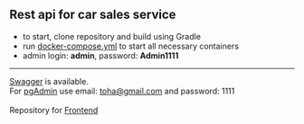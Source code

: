 ## Rest api for car sales service
- to start, clone repository and build using Gradle
- run [docker-compose.yml](https://github.com/Anynak/DudeWhereIsMyCar/blob/26fa22b3c3655ad688aaf68a60a78c58a08f4b06/docker-compose.yml) to start all necessary containers
- admin login: **admin**, password: **Admin1111**
-------------------------
[Swagger](http://localhost:8080/api/swagger-ui.html) is available. <br />
For [pgAdmin](http://localhost:5050/browser/) use email: toha@gmail.com and password: 1111 <br /><br />
Repository for [Frontend](https://github.com/Anynak/GWTApp) 
